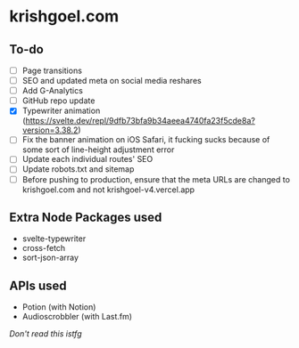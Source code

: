 # krishgoel.com

## To-do
- [ ] Page transitions
- [ ] SEO and updated meta on social media reshares
- [ ] Add G-Analytics
- [ ] GitHub repo update
- [x] Typewriter animation (https://svelte.dev/repl/9dfb73bfa9b34aeea4740fa23f5cde8a?version=3.38.2)
- [ ] Fix the banner animation on iOS Safari, it fucking sucks because of some sort of line-height adjustment error
- [ ] Update each individual routes' SEO
- [ ] Update robots.txt and sitemap
- [ ] Before pushing to production, ensure that the meta URLs are changed to krishgoel.com and not krishgoel-v4.vercel.app 

## Extra Node Packages used
- svelte-typewriter
- cross-fetch
- sort-json-array

## APIs used
- Potion (with Notion)
- Audioscrobbler (with Last.fm)

_Don't read this istfg_